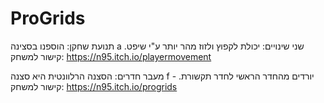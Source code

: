 # ProGrids

תנועת שחקן: הוספנו בסצינה a שני שינויים: יכולת לקפוץ ולזוז מהר יותר ע"י שיפט. קישור למשחק: https://n95.itch.io/playermovement

מעבר חדרים: הסצנה הרלוונטית היא סצנה f - יורדים מהחדר הראשי לחדר תקשורת. קישור למשחק: https://n95.itch.io/progrids


